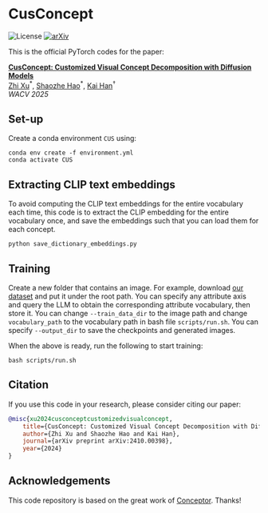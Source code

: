 # CusConcept
![License](https://img.shields.io/badge/license-MIT-lightgray)
[![arXiv](https://img.shields.io/badge/arXiv-2410.00398%20-b31b1b)](https://arxiv.org/abs/2410.00398)


This is the official PyTorch codes for the paper:  

[**CusConcept: Customized Visual Concept Decomposition with Diffusion Models**](https://arxiv.org/abs/2410.00398)  
<a href="https://www.linkedin.com/in/zhi-xu-03764a28b/">Zhi Xu</a><sup>\*</sup>,
<a href="https://haoosz.github.io/">Shaozhe Hao</a><sup>\*</sup>,
<a href="https://www.kaihan.org/">Kai Han</a><sup>†</sup>  
*WACV 2025*
## Set-up
Create a conda environment `CUS` using:
```
conda env create -f environment.yml
conda activate CUS
```

## Extracting CLIP text embeddings

To avoid computing the CLIP text embeddings for the entire vocabulary each time, this code is to extract the CLIP embedding for the entire vocabulary once, and save the embeddings such that you can load them for each concept.

```
python save_dictionary_embeddings.py
```

## Training
Create a new folder that contains an image. For example, download [our dataset](https://drive.google.com/drive/folders/1XvPE-UOwkYM7gVVTj9PlcoTQPKKaRbLn?usp=drive_link) and put it under the root path. You can specify any attribute axis and query the LLM to obtain the corresponding attribute vocabulary, then store it. You can change `--train_data_dir` to the image path and change `vocabulary_path` to the vocabulary path in bash file `scripts/run.sh`. You can specify `--output_dir` to save the checkpoints and generated images. 

When the above is ready, run the following to start training:
```
bash scripts/run.sh
```

## Citation
If you use this code in your research, please consider citing our paper:
```bibtex
@misc{xu2024cusconceptcustomizedvisualconcept,
    title={CusConcept: Customized Visual Concept Decomposition with Diffusion Models}, 
    author={Zhi Xu and Shaozhe Hao and Kai Han},
    journal={arXiv preprint arXiv:2410.00398},
    year={2024}
}
```

## Acknowledgements
This code repository is based on the great work of [Conceptor](https://github.com/hila-chefer/Conceptor). Thanks!
